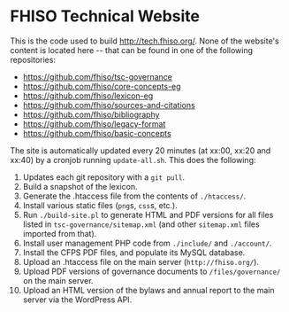 # FHISO Technical Website

This is the code used to build http://tech.fhiso.org/.  None of the
website's content is located here -- that can be found in one of the
following repositories:

* https://github.com/fhiso/tsc-governance
* https://github.com/fhiso/core-concepts-eg
* https://github.com/fhiso/lexicon-eg
* https://github.com/fhiso/sources-and-citations
* https://github.com/fhiso/bibliography
* https://github.com/fhiso/legacy-format
* https://github.com/fhiso/basic-concepts

The site is automatically updated every 20 minutes (at xx:00, xx:20 and
xx:40) by a cronjob running `update-all.sh`.  This does the following:

1.  Updates each git repository with a `git pull`.
2.  Build a snapshot of the lexicon.
3.  Generate the .htaccess file from the contents of `./htaccess/`.
4.  Install various static files (`png`s, `css`s, etc.).
5.  Run `./build-site.pl` to generate HTML and PDF versions for all files 
    listed in `tsc-governance/sitemap.xml` (and other `sitemap.xml` files
    imported from that).
6.  Install user management PHP code from `./include/` and `./account/`.  
7.  Install the CFPS PDF files, and populate its MySQL database.
8.  Upload an .htaccess file on the main server (`http://fhiso.org/`).
9.  Upload PDF versions of governance documents to `/files/governance/`
    on the main server.
10. Upload an HTML version of the bylaws and annual report to the main
    server via the WordPress API.
